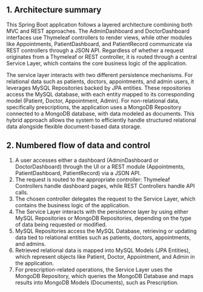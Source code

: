 ## 1. Architecture summary

This Spring Boot application follows a layered architecture combining both MVC and REST approaches. The AdminDashboard and DoctorDashboard interfaces use Thymeleaf controllers to render views, while other modules like Appointments, PatientDashboard, and PatientRecord communicate via REST controllers through a JSON API. Regardless of whether a request originates from a Thymeleaf or REST controller, it is routed through a central Service Layer, which contains the core business logic of the application.

The service layer interacts with two different persistence mechanisms. For relational data such as patients, doctors, appointments, and admin users, it leverages MySQL Repositories backed by JPA entities. These repositories access the MySQL database, with each entity mapped to its corresponding model (Patient, Doctor, Appointment, Admin). For non-relational data, specifically prescriptions, the application uses a MongoDB Repository connected to a MongoDB database, with data modeled as documents. This hybrid approach allows the system to efficiently handle structured relational data alongside flexible document-based data storage.


## 2. Numbered flow of data and control

1. A user accesses either a dashboard (AdminDashboard or DoctorDashboard) through the UI or a REST module (Appointments, PatientDashboard, PatientRecord) via a JSON API.
2. The request is routed to the appropriate controller: Thymeleaf Controllers handle dashboard pages, while REST Controllers handle API calls.
3. The chosen controller delegates the request to the Service Layer, which contains the business logic of the application.
4. The Service Layer interacts with the persistence layer by using either MySQL Repositories or MongoDB Repositories, depending on the type of data being requested or modified.
5. MySQL Repositories access the MySQL Database, retrieving or updating data tied to relational entities such as patients, doctors, appointments, and admins.
6. Retrieved relational data is mapped into MySQL Models (JPA Entities), which represent objects like Patient, Doctor, Appointment, and Admin in the application.
7. For prescription-related operations, the Service Layer uses the MongoDB Repository, which queries the MongoDB Database and maps results into MongoDB Models (Documents), such as Prescription.
